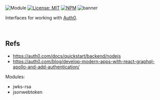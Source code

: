 ![Module](https://img.shields.io/badge/%40platform-auth0-%23EA4E7E.svg)
[![License: MIT](https://img.shields.io/badge/license-MIT-blue.svg)](https://opensource.org/licenses/MIT)
[![NPM](https://img.shields.io/npm/v/@platform/auth0.svg?colorB=blue&style=flat)](https://www.npmjs.com/package/@platform/auth0)
![banner](https://user-images.githubusercontent.com/185555/55848773-30056400-5ba2-11e9-977b-620387715258.png)

Interfaces for working with [Auth0](https://auth0.com).


<p>&nbsp;<p>

## Refs

- https://auth0.com/docs/quickstart/backend/nodejs
- https://auth0.com/blog/develop-modern-apps-with-react-graphql-apollo-and-add-authentication/

Modules:
- jwks-rsa
- jsonwebtoken

